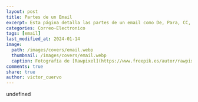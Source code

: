 ```yaml
---
layout: post
title: Partes de un Email
excerpt: Esta página detalla las partes de un email como De, Para, CC, CCO, Asunto y Cuerpo, explicando su función en el envío de correos electrónicos.
categories: Correo-Electronico
tags: [email]
last_modified_at: 2024-01-14
image:
  path: /images/covers/email.webp
  thumbnail: /images/covers/email.webp
  caption: Fotografía de [Rawpixel](https://www.freepik.es/autor/rawpixel-com)
comments: true
share: true
author: victor_cuervo
---
```

undefined